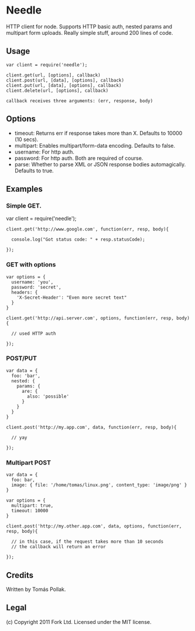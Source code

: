 Needle
======

HTTP client for node. Supports HTTP basic auth, nested params and multipart form
uploads. Really simple stuff, around 200 lines of code.

Usage
-----

    var client = require('needle');

    client.get(url, [options], callback)
    client.post(url, [data], [options], callback)
    client.put(url, [data], [options], callback)
    client.delete(url, [options], callback)

    callback receives three arguments: (err, response, body)

Options
------

 - timeout: Returns err if response takes more than X. Defaults to 10000 (10 secs).
 - multipart: Enables multipart/form-data encoding. Defaults to false.
 - username: For http auth.
 - password: For http auth. Both are required of course.
 - parse: Whether to parse XML or JSON response bodies automagically. Defaults to true.

Examples
--------

### Simple GET.

var client = require('needle');

    client.get('http://www.google.com', function(err, resp, body){

      console.log("Got status code: " + resp.statusCode);

    });

### GET with options

    var options = {
      username: 'you',
      password: 'secret',
      headers: {
        'X-Secret-Header': "Even more secret text"
      }
    }

    client.get('http://api.server.com', options, function(err, resp, body){

      // used HTTP auth

    });

### POST/PUT

    var data = {
      foo: 'bar',
      nested: {
        params: {
          are: {
            also: 'possible'
          }
        }
      }
    }

    client.post('http://my.app.com', data, function(err, resp, body){

      // yay

    });

### Multipart POST

    var data = {
      foo: bar,
      image: { file: '/home/tomas/linux.png', content_type: 'image/png' }
    }

    var options = {
      multipart: true,
      timeout: 10000
    }

    client.post('http://my.other.app.com', data, options, function(err, resp, body){

      // in this case, if the request takes more than 10 seconds
      // the callback will return an error

    });

Credits
-------

Written by Tomás Pollak.

Legal
-----

(c) Copyright 2011 Fork Ltd. Licensed under the MIT license.
